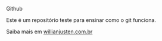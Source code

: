  Github

 Este é um repositório teste para ensinar como o git funciona.

 Saiba mais em [willianjusten.com.br](http://willianjusten.com.br)
